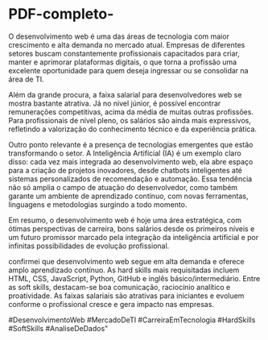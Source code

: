 # PDF-completo-

O desenvolvimento web é uma das áreas de tecnologia com maior crescimento e alta demanda no mercado atual. Empresas de diferentes setores buscam constantemente profissionais capacitados para criar, manter e aprimorar plataformas digitais, o que torna a profissão uma excelente oportunidade para quem deseja ingressar ou se consolidar na área de TI.

Além da grande procura, a faixa salarial para desenvolvedores web se mostra bastante atrativa. Já no nível júnior, é possível encontrar remunerações competitivas, acima da média de muitas outras profissões. Para profissionais de nível pleno, os salários são ainda mais expressivos, refletindo a valorização do conhecimento técnico e da experiência prática.

Outro ponto relevante é a presença de tecnologias emergentes que estão transformando o setor. A Inteligência Artificial (IA) é um exemplo claro disso: cada vez mais integrada ao desenvolvimento web, ela abre espaço para a criação de projetos inovadores, desde chatbots inteligentes até sistemas personalizados de recomendação e automação. Essa tendência não só amplia o campo de atuação do desenvolvedor, como também garante um ambiente de aprendizado contínuo, com novas ferramentas, linguagens e metodologias surgindo a todo momento.

Em resumo, o desenvolvimento web é hoje uma área estratégica, com ótimas perspectivas de carreira, bons salários desde os primeiros níveis e um futuro promissor marcado pela integração da inteligência artificial e por infinitas possibilidades de evolução profissional.

confirmei que desenvolvimento web segue em alta demanda e oferece amplo aprendizado contínuo. As hard skills mais requisitadas incluem HTML, CSS, JavaScript, Python, GitHub e inglês básico/intermediário. Entre as soft skills, destacam-se boa comunicação, raciocínio analítico e proatividade. As faixas salariais são atrativas para iniciantes e evoluem conforme o profissional cresce e gera impacto nas empresas.




#DesenvolvimentoWeb #MercadoDeTI #CarreiraEmTecnologia #HardSkills #SoftSkills #AnaliseDeDados"
